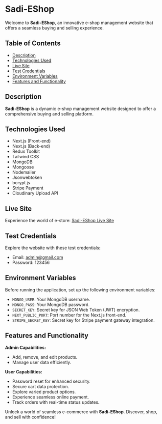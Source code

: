 # Sadi-EShop

Welcome to **Sadi-EShop**, an innovative e-shop management website that offers a seamless buying and selling experience.

## Table of Contents

- [Description](#description)
- [Technologies Used](#technologies-used)
- [Live Site](#live-site)
- [Test Credentials](#test-credentials)
- [Environment Variables](#environment-variables)
- [Features and Functionality](#features-and-functionality)

## Description

**Sadi-EShop** is a dynamic e-shop management website designed to offer a comprehensive buying and selling platform.

## Technologies Used

- Next.js (Front-end)
- Next.js (Back-end)
- Redux Toolkit
- Tailwind CSS
- MongoDB
- Mongoose
- Nodemailer
- Jsonwebtoken
- bcrypt.js
- Stripe Payment
- Cloudinary Upload API

## Live Site

Experience the world of e-store: [Sadi-EShop Live Site](https://sadi-e-shop.vercel.app)

## Test Credentials

Explore the website with these test credentials:

- Email: admin@gmail.com
- Password: 123456

## Environment Variables

Before running the application, set up the following environment variables:

- `MONGO_USER`: Your MongoDB username.
- `MONGO_PASS`: Your MongoDB password.
- `SECRET_KEY`: Secret key for JSON Web Token (JWT) encryption.
- `NEXT_PUBLIC_PORT`: Port number for the Next.js front-end.
- `STRIPE_SECRET_KEY`: Secret key for Stripe payment gateway integration.

## Features and Functionality

**Admin Capabilities:**
- Add, remove, and edit products.
- Manage user data efficiently.

**User Capabilities:**
- Password reset for enhanced security.
- Secure cart data protection.
- Explore varied product options.
- Experience seamless online payment.
- Track orders with real-time status updates.

Unlock a world of seamless e-commerce with **Sadi-EShop**. Discover, shop, and sell with confidence!
